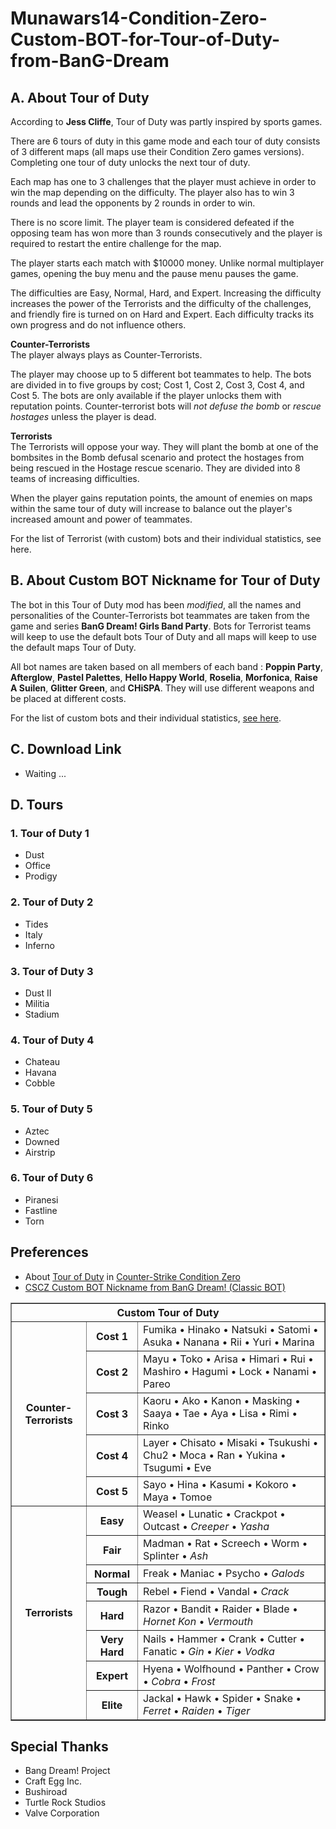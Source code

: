 # Munawars14-Condition-Zero-Custom-BOT-for-Tour-of-Duty-from-BanG-Dream

## A. About Tour of Duty
According to <b>Jess Cliffe</b>, Tour of Duty was partly inspired by sports games.

There are 6 tours of duty in this game mode and each tour of duty consists of 3 different maps (all maps use their Condition Zero games versions). Completing one tour of duty unlocks the next tour of duty.

Each map has one to 3 challenges that the player must achieve in order to win the map depending on the difficulty. The player also has to win 3 rounds and lead the opponents by 2 rounds in order to win.

There is no score limit. The player team is considered defeated if the opposing team has won more than 3 rounds consecutively and the player is required to restart the entire challenge for the map.

The player starts each match with $10000 money. Unlike normal multiplayer games, opening the buy menu and the pause menu pauses the game.

The difficulties are Easy, Normal, Hard, and Expert. Increasing the difficulty increases the power of the Terrorists and the difficulty of the challenges, and friendly fire is turned on on Hard and Expert. Each difficulty tracks its own progress and do not influence others.

<b>Counter-Terrorists</b><br>
The player always plays as Counter-Terrorists.

The player may choose up to 5 different bot teammates to help. The bots are divided in to five groups by cost; Cost 1, Cost 2, Cost 3, Cost 4, and Cost 5. The bots are only available if the player unlocks them with reputation points. Counter-terrorist bots will <i>not defuse the bomb</i> or <i>rescue hostages</i> unless the player is dead.

<b>Terrorists</b><br>
The Terrorists will oppose your way. They will plant the bomb at one of the bombsites in the Bomb defusal scenario and protect the hostages from being rescued in the Hostage rescue scenario. They are divided into 8 teams of increasing difficulties.

When the player gains reputation points, the amount of enemies on maps within the same tour of duty will increase to balance out the player's increased amount and power of teammates.

For the list of Terrorist (with custom) bots and their individual statistics, see here.

## B. About Custom BOT Nickname for Tour of Duty</b>
The bot in this Tour of Duty mod has been <i>modified</i>, all the names and personalities of the Counter-Terrorists bot teammates are taken from the game and series <b>BanG Dream! Girls Band Party</b>. Bots for Terrorist teams will keep to use the default bots Tour of Duty and all maps will keep to use the default maps Tour of Duty.

All bot names are taken based on all members of each band : <b>Poppin Party</b>, <b>Afterglow</b>, <b>Pastel Palettes</b>, <b>Hello Happy World</b>, <b>Roselia</b>, <b>Morfonica</b>, <b>Raise A Suilen</b>, <b>Glitter Green</b>, and <b>CHiSPA</b>. They will use different weapons and be placed at different costs.

For the list of custom bots and their individual statistics, <a href="https://github.com/munawars14/Munawars14-Condition-Zero-Custom-BOT-for-Tour-of-Duty-from-BanG-Dream/blob/main/Custom%20Bots%20List.md">see here</a>.

## C. Download Link
- Waiting ...

## D. Tours
### 1. Tour of Duty 1
- Dust
- Office
- Prodigy

### 2. Tour of Duty 2
- Tides
- Italy
- Inferno

### 3. Tour of Duty 3
- Dust II
- Militia
- Stadium

### 4. Tour of Duty 4
- Chateau
- Havana
- Cobble

### 5. Tour of Duty 5
- Aztec
- Downed
- Airstrip

### 6. Tour of Duty 6
- Piranesi
- Fastline
- Torn

## Preferences
- About <a href="https://counterstrike.fandom.com/wiki/Category:Tour_of_Duty">Tour of Duty</a> in <a href="https://counterstrike.fandom.com/wiki/Counter-Strike:_Condition_Zero">Counter-Strike Condition Zero</a>
- <a href="https://github.com/munawars14/munawars14-botprofile-from-bandori">CSCZ Custom BOT Nickname from BanG Dream! (Classic BOT)</a>

<table border="1">
<tbody>
<tr>
<th colspan="3" align="center">Custom Tour of Duty</th>
</tr>
<tr>
<th rowspan="5">Counter-Terrorists</th>
<th align="center">Cost 1</th>
<td>Fumika • Hinako • Natsuki • Satomi • Asuka • Nanana • Rii • Yuri • Marina</td>
</tr>
<tr>
<th align="center">Cost 2</th>
<td>Mayu • Toko • Arisa • Himari • Rui • Mashiro • Hagumi • Lock • Nanami • Pareo</td>
</tr>
<tr>
<th align="center">Cost 3</th>
<td>Kaoru • Ako • Kanon • Masking • Saaya • Tae • Aya • Lisa • Rimi • Rinko</td>
</tr>
<tr>
<th align="center">Cost 4</th>
<td>Layer • Chisato • Misaki • Tsukushi • Chu2 • Moca • Ran • Yukina • Tsugumi • Eve</td>
</tr>
<tr>
<th align="center">Cost 5</th>
<td>Sayo • Hina • Kasumi • Kokoro • Maya • Tomoe</td>
</tr>
<tr>
<th rowspan="8">Terrorists</th>
<th>Easy</th>
<td>Weasel • Lunatic • Crackpot • Outcast • <i>Creeper</i> • <i>Yasha</i></td>
</tr>
<tr>
<th>Fair</th>
<td>Madman • Rat • Screech • Worm • Splinter • <i>Ash</i></td>
</tr>
<tr>
<th>Normal</th>
<td>Freak • Maniac • Psycho • <i>Galods</i></td>
</tr>
<tr>
<th>Tough</th>
<td>Rebel • Fiend • Vandal • <i>Crack</i></td>
</tr>
<tr>
<th>Hard</th>
<td>Razor • Bandit • Raider • Blade • <i>Hornet</i> <i>Kon</i> • <i>Vermouth</i></td>
</tr>
<tr>
<th>Very Hard</th>
<td>Nails • Hammer • Crank • Cutter • Fanatic • <i>Gin</i> • <i>Kier</i> • <i>Vodka</i></td>
</tr>
<tr>
<th>Expert</th>
<td>Hyena • Wolfhound • Panther • Crow • <i>Cobra</i> • <i>Frost</i></td>
</tr>
<tr>
<th>Elite</th>
<td>Jackal • Hawk • Spider • Snake • <i>Ferret</i> • <i>Raiden</i> • <i>Tiger</i></td>
</tr>
</tbody>
</table>

## Special Thanks
- Bang Dream! Project
- Craft Egg Inc.
- Bushiroad
- Turtle Rock Studios
- Valve Corporation
